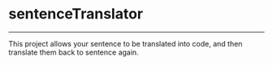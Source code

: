 # sentenceTranslator
***
This project allows your sentence to be translated into code, and then translate them back to sentence again. 

